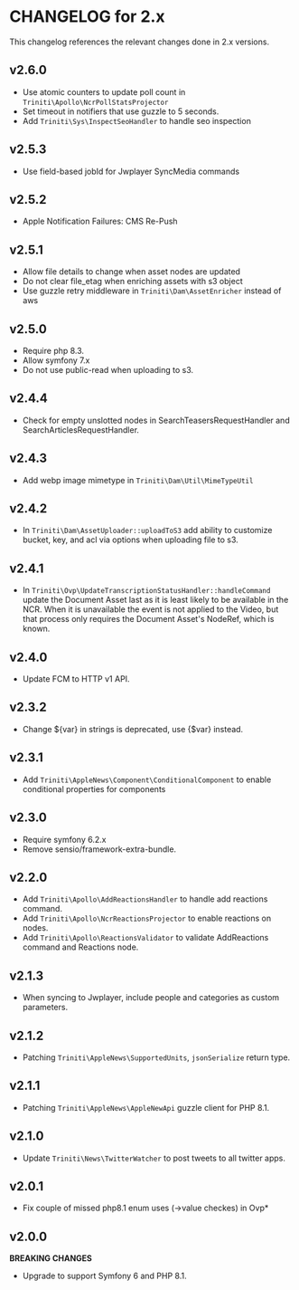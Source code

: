 # CHANGELOG for 2.x
This changelog references the relevant changes done in 2.x versions.


## v2.6.0
* Use atomic counters to update poll count in `Triniti\Apollo\NcrPollStatsProjector`
* Set timeout in notifiers that use guzzle to 5 seconds.
* Add `Triniti\Sys\InspectSeoHandler` to handle seo inspection


## v2.5.3
* Use field-based jobId for Jwplayer SyncMedia commands


## v2.5.2
* Apple Notification Failures: CMS Re-Push


## v2.5.1
* Allow file details to change when asset nodes are updated
* Do not clear file_etag when enriching assets with s3 object
* Use guzzle retry middleware in `Triniti\Dam\AssetEnricher` instead of aws


## v2.5.0
* Require php 8.3.
* Allow symfony 7.x
* Do not use public-read when uploading to s3.


## v2.4.4
* Check for empty unslotted nodes in SearchTeasersRequestHandler and SearchArticlesRequestHandler.


## v2.4.3
* Add webp image mimetype in `Triniti\Dam\Util\MimeTypeUtil`


## v2.4.2
* In `Triniti\Dam\AssetUploader::uploadToS3` add ability to customize bucket, key, and acl via options when uploading file to s3.


## v2.4.1
* In `Triniti\Ovp\UpdateTranscriptionStatusHandler::handleCommand` update the Document Asset last as it is least likely to be available in the NCR. When it is unavailable the event is not applied to the Video, but that process only requires the Document Asset's NodeRef, which is known.


## v2.4.0
* Update FCM to HTTP v1 API.


## v2.3.2
* Change ${var} in strings is deprecated, use {$var} instead.


## v2.3.1
* Add `Triniti\AppleNews\Component\ConditionalComponent` to enable conditional properties for components


## v2.3.0
* Require symfony 6.2.x
* Remove sensio/framework-extra-bundle.


## v2.2.0
* Add `Triniti\Apollo\AddReactionsHandler` to handle add reactions command.
* Add `Triniti\Apollo\NcrReactionsProjector` to enable reactions on nodes.
* Add `Triniti\Apollo\ReactionsValidator` to validate AddReactions command and Reactions node.


## v2.1.3
* When syncing to Jwplayer, include people and categories as custom parameters.


## v2.1.2
* Patching `Triniti\AppleNews\SupportedUnits`, `jsonSerialize` return type.


## v2.1.1
* Patching `Triniti\AppleNews\AppleNewApi` guzzle client for PHP 8.1.


## v2.1.0
* Update `Triniti\News\TwitterWatcher` to post tweets to all twitter apps.


## v2.0.1
* Fix couple of missed php8.1 enum uses (->value checkes) in Ovp*


## v2.0.0
__BREAKING CHANGES__

* Upgrade to support Symfony 6 and PHP 8.1.
